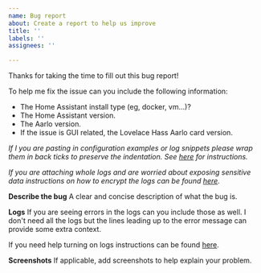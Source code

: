 ```yaml
---
name: Bug report
about: Create a report to help us improve
title: ''
labels: ''
assignees: ''

---
```


Thanks for taking the time to fill out this bug report!

To help me fix the issue can you include the following information:

- The Home Assistant install type (eg, docker, vm...)?
- The Home Assistant version.
- The Aarlo version.
- If the issue is GUI related, the Lovelace Hass Aarlo card version.

_If I you are pasting in configuration examples or log snippets please wrap them in back ticks to
preserve the indentation. See [here](https://docs.github.com/en/get-started/writing-on-github/working-with-advanced-formatting/creating-and-highlighting-code-blocks) for instructions._

_If you are attaching whole logs and are worried about exposing sensitive data instructions on how to encrypt the logs can be found [here](https://github.com/twrecked/hass-aarlo?tab=readme-ov-file#encrypting-the-output)._

**Describe the bug**
A clear and concise description of what the bug is.

**Logs**
If you are seeing errors in the logs can you include those as well. I don't need all the logs but the lines leading up to the error message can provide some extra context.

If you need help turning on logs instructions can be found [here](https://github.com/twrecked/hass-aarlo?tab=readme-ov-file#enabling-debug).

**Screenshots**
If applicable, add screenshots to help explain your problem.
